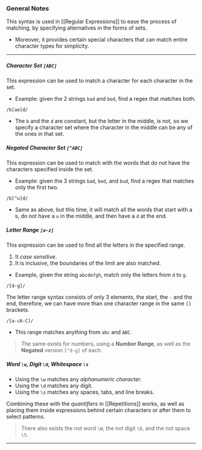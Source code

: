 ### General Notes

This syntax is used in [[Regular Expressions]] to ease the process of matching, by specifying alternatives in the forms of sets.
- Moreover, it provides certain special characters that can match entire character types for simplicity.

---
##### Character Set `[ABC]`

This expression can be used to match a character for each character in the set.
- Example: given the 2 strings `bad` and `bed`, find a regex that matches both.
```
/b[ae]d/
```
- The `b` and the `d` are constant, but the letter in the middle, is not, so we specify a character set where the character in the middle can be any of the ones in that set.

##### Negated Character Set `[^ABC]`

This expression can be used to match with the words that do not have the characters specified inside the set.
- Example: given the 3 strings `bad`, `bed`, and `bud`, find a regex that matches only the first two.
```
/b[^u]d/
```
- Same as above, but this time, it will match all the words that start with a `b`, do not have a `u` in the middle, and then have a `d` at the end.

##### Letter Range `[a-z]`

This expression can be used to find all the letters in the specified range. 
1. It *case sensitive*.
2. It is inclusive, the boundaries of the limit are also matched.

- Example, given the string `abcdefgh`, match only the letters from `d` to `g`.
```
/[d-g]/
```

The letter range syntax consists of only 3 elements, the start, the `-` and the end, therefore, we can have more than one character range in the same `[]` brackets.
```
/[a-cA-C]/
```
- This range matches anything from `abc` and `ABC`.

> The same exists for numbers, using a **Number Range**, as well as the **Negated** version `[^d-g]` of each.

##### Word `\w`, Digit `\d`, Whitespace `\s`

- Using the `\w` matches any *alphanumeric character*.
- Using the `\d` matches any digit.
- Using the `\s` matches any spaces, tabs, and line breaks.

Combining these with the *quantifiers* in [[Repetitions]] works, as well as placing them inside expressions behind certain characters or after them to select patterns.

> There also exists the not word `\W`, the not digit `\D`, and the not space `\S`.

---
